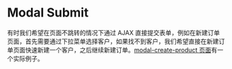 # Modal Submit

有时我们希望在页面不跳转的情况下通过 AJAX 直接提交表单，例如在新建订单页面，首先需要通过下拉菜单选择客户，如果找不到客户，我们希望直接在新建订单页面快速新建一个客户，之后继续新建订单。[modal-create-product 页面][modal-create-product]有一个实际例子。

[modal-create-product]: https://github.com/drodata/yii2-app-template/blob/master/backend/views/demo/modal-create-product.php
